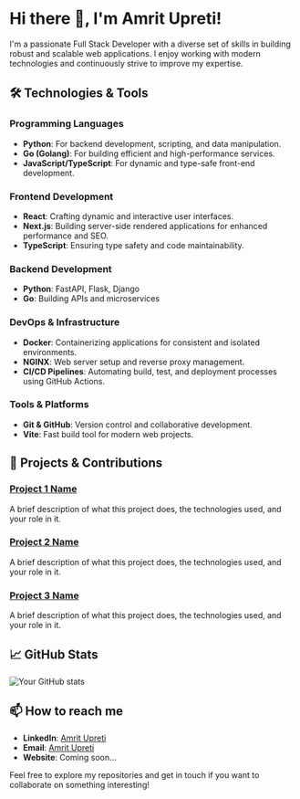 # Hi there 👋, I'm Amrit Upreti!

I'm a passionate Full Stack Developer with a diverse set of skills in building robust and scalable web applications. I enjoy working with modern technologies and continuously strive to improve my expertise.

## 🛠️ Technologies & Tools

### Programming Languages

- **Python**: For backend development, scripting, and data manipulation.
- **Go (Golang)**: For building efficient and high-performance services.
- **JavaScript/TypeScript**: For dynamic and type-safe front-end development.

### Frontend Development

- **React**: Crafting dynamic and interactive user interfaces.
- **Next.js**: Building server-side rendered applications for enhanced performance and SEO.
- **TypeScript**: Ensuring type safety and code maintainability.

### Backend Development

- **Python**: FastAPI, Flask, Django
- **Go**: Building APIs and microservices

### DevOps & Infrastructure

- **Docker**: Containerizing applications for consistent and isolated environments.
- **NGINX**: Web server setup and reverse proxy management.
- **CI/CD Pipelines**: Automating build, test, and deployment processes using GitHub Actions.

### Tools & Platforms

- **Git & GitHub**: Version control and collaborative development.
- **Vite**: Fast build tool for modern web projects.

## 🔧 Projects & Contributions

### [Project 1 Name](https://github.com/yourusername/project1)
A brief description of what this project does, the technologies used, and your role in it.

### [Project 2 Name](https://github.com/yourusername/project2)
A brief description of what this project does, the technologies used, and your role in it.

### [Project 3 Name](https://github.com/yourusername/project3)
A brief description of what this project does, the technologies used, and your role in it.

## 📈 GitHub Stats

![Your GitHub stats](https://github-readme-stats.vercel.app/api?username=amritupreti&show_icons=true&theme=radical)

## 📫 How to reach me

- **LinkedIn**: [Amrit Upreti](https://www.linkedin.com/in/amritupreti/)
- **Email**: [Amrit Upreti](mailto:amritkumarupreti@gmail.com)
- **Website**: Coming soon...

Feel free to explore my repositories and get in touch if you want to collaborate on something interesting!
